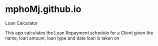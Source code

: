 # mphoMj.github.io
Loan Calculator 
 
 This app calculates the Loan Repayment schedule for a Client given the name, loan amount, loan type and date loan is taken on
